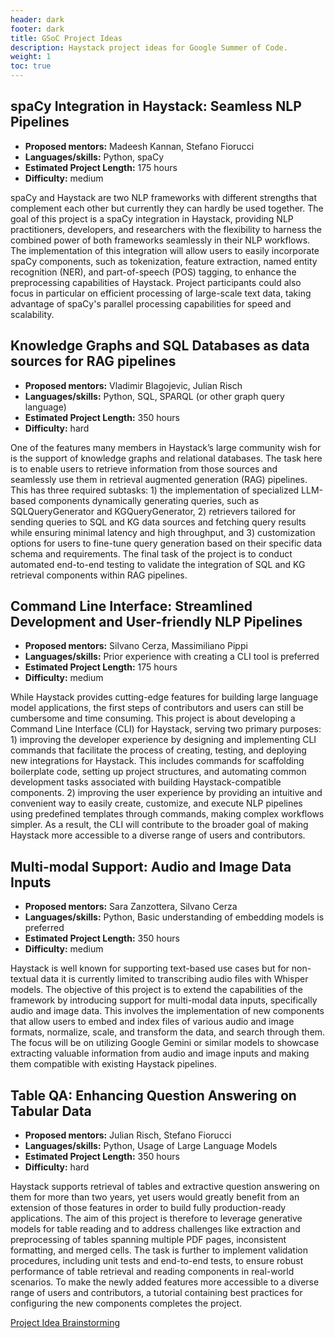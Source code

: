 ```yaml
---
header: dark
footer: dark
title: GSoC Project Ideas
description: Haystack project ideas for Google Summer of Code.
weight: 1
toc: true
---
```


## spaCy Integration in Haystack: Seamless NLP Pipelines

- **Proposed mentors:** Madeesh Kannan, Stefano Fiorucci
- **Languages/skills:** Python, spaCy
- **Estimated Project Length:** 175 hours
- **Difficulty:** medium

spaCy and Haystack are two NLP frameworks with different strengths that complement each other but currently they can hardly be used together. The goal of this project is a spaCy integration in Haystack, providing NLP practitioners, developers, and researchers with the flexibility to harness the combined power of both frameworks seamlessly in their NLP workflows. The implementation of this integration will allow users to easily incorporate spaCy components, such as tokenization, feature extraction, named entity recognition (NER), and part-of-speech (POS) tagging, to enhance the preprocessing capabilities of Haystack. Project participants could also focus in particular on efficient processing of large-scale text data, taking advantage of spaCy's parallel processing capabilities for speed and scalability.

## Knowledge Graphs and SQL Databases as data sources for RAG pipelines

- **Proposed mentors:** Vladimir Blagojevic, Julian Risch
- **Languages/skills:** Python, SQL, SPARQL (or other graph query language)
- **Estimated Project Length:** 350 hours
- **Difficulty:** hard

One of the features many members in Haystack’s large community wish for is the support of knowledge graphs and relational databases. The task here is to enable users to retrieve information from those sources and seamlessly use them in retrieval augmented generation (RAG) pipelines. This has three required subtasks: 1) the implementation of specialized LLM-based components dynamically generating queries, such as SQLQueryGenerator and KGQueryGenerator, 2) retrievers tailored for sending queries to SQL and KG data sources and fetching query results while ensuring minimal latency and high throughput, and 3) customization options for users to fine-tune query generation based on their specific data schema and requirements. The final task of the project is to conduct automated end-to-end testing to validate the integration of SQL and KG retrieval components within RAG pipelines.

## Command Line Interface: Streamlined Development and User-friendly NLP Pipelines

- **Proposed mentors:** Silvano Cerza, Massimiliano Pippi
- **Languages/skills:** Prior experience with creating a CLI tool is preferred
- **Estimated Project Length:** 175 hours
- **Difficulty:** medium

While Haystack provides cutting-edge features for building large language model applications, the first steps of contributors and users can still be cumbersome and time consuming. This project is about developing a Command Line Interface (CLI) for Haystack, serving two primary purposes: 1) improving the developer experience by designing and implementing CLI commands that facilitate the process of creating, testing, and deploying new integrations for Haystack. This includes commands for scaffolding boilerplate code, setting up project structures, and automating common development tasks associated with building Haystack-compatible components. 2) improving the user experience by providing an intuitive and convenient way to easily create, customize, and execute NLP pipelines using predefined templates through commands, making complex workflows simpler. As a result, the CLI will contribute to the broader goal of making Haystack more accessible to a diverse range of users and contributors.

## Multi-modal Support: Audio and Image Data Inputs

- **Proposed mentors:** Sara Zanzottera, Silvano Cerza
- **Languages/skills:** Python, Basic understanding of embedding models is preferred
- **Estimated Project Length:** 350 hours
- **Difficulty:** medium

Haystack is well known for supporting text-based use cases but for non-textual data it is currently limited to transcribing audio files with Whisper models. The objective of this project is to extend the capabilities of the framework by introducing support for multi-modal data inputs, specifically audio and image data. This involves the implementation of new components that allow users to embed and index files of various audio and image formats, normalize, scale, and transform the data, and search through them. The focus will be on utilizing Google Gemini or similar models to showcase extracting valuable information from audio and image inputs and making them compatible with existing Haystack pipelines.

## Table QA: Enhancing Question Answering on Tabular Data

- **Proposed mentors:** Julian Risch, Stefano Fiorucci
- **Languages/skills:** Python, Usage of Large Language Models
- **Estimated Project Length:** 350 hours
- **Difficulty:** hard

Haystack supports retrieval of tables and extractive question answering on them for more than two years, yet users would greatly benefit from an extension of those features in order to build fully production-ready applications. The aim of this project is therefore to leverage generative models for table reading and to address challenges like extraction and preprocessing of tables spanning multiple PDF pages, inconsistent formatting, and merged cells. The task is further to implement validation procedures, including unit tests and end-to-end tests, to ensure robust performance of table retrieval and reading components in real-world scenarios. To make the newly added features more accessible to a diverse range of users and contributors, a tutorial containing best practices for configuring the new components completes the project.

[Project Idea Brainstorming](https://www.notion.so/53b4ae9c39bd43f4ba8dcda8f77189ff?pvs=21)